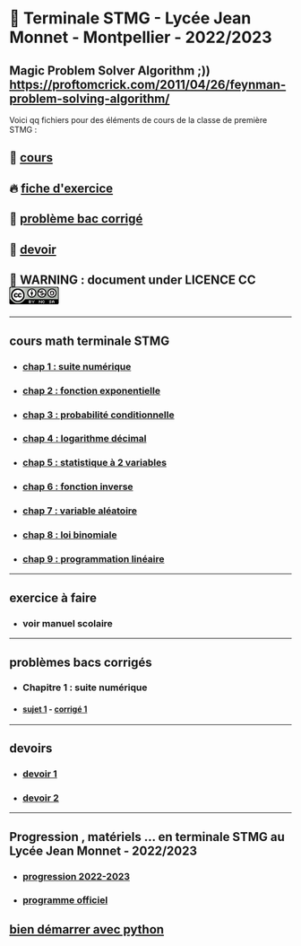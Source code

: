 # :santa: Terminale STMG - Lycée Jean Monnet - Montpellier - 2022/2023

Magic Problem Solver Algorithm ;)) https://proftomcrick.com/2011/04/26/feynman-problem-solving-algorithm/
---------------------------------------------------------------------------------------------------------------------------

Voici qq fichiers pour des éléments de cours de la classe de première STMG :

## 🌈 [cours](#cours)

## 🔥 [fiche d'exercice](#exercice)

## 🚀 [problème bac corrigé](#E3C)

## 👋 [devoir](#devoir)

## 🔐 WARNING : document under LICENCE CC ![Licence CC](https://github.com/Math13Net/NSI-premiere/blob/master/licence%20CC.png)


-----------------------------------------------------------------------------------------------------------------------------
## <a name="cours"></a> cours math terminale STMG
* ### [chap 1 : suite numérique](http://mathsfg.net.free.fr/terminale/TSTMG2020/suites/suitescoursacompleterTSTMG.pdf)
* ### [chap 2 : fonction exponentielle](http://mathsfg.net.free.fr/terminale/TSTMG2020/exponentielle/exponentielleCoursACompleterTSTMG.pdf)
* ### [chap 3 : probabilité conditionnelle](http://mathsfg.net.free.fr/terminale/TSTMG2020/probabilitesConditionnelles/probabilitesConditionnellesCoursACompleterTSTMG.pdf)
* ### [chap 4 : logarithme décimal](http://mathsfg.net.free.fr/terminale/TSTMG2020/fonctionLog/fonctionLogCoursACompleterTSTMG.pdf)
* ### [chap 5 : statistique à 2 variables](http://mathsfg.net.free.fr/terminale/TSTMG2020/statistiques/statistiquesCoursACompleterTSTMG.pdf)
* ### [chap 6 : fonction inverse](http://mathsfg.net.free.fr/terminale/TSTMG2020/fonctionInverse/fonctionInverseCoursAcompleterTSTMG.pdf)
* ### [chap 7 : variable aléatoire](http://mathsfg.net.free.fr/terminale/TSTMG2020/variablesAleatoires/probabilitesVariablesAleatoireCoursTSTMGacompleter.pdf)
* ### [chap 8 : loi binomiale](http://mathsfg.net.free.fr/terminale/TSTMG2020/binomiale/binomialeCoursACompleterTSTMG.pdf)
* ### [chap 9 : programmation linéaire](http://mathsfg.net.free.fr/terminale/TSTMG2020/programmationlineaire/programmationlineairecoursacompleterTSTMG.pdf)

-----------------------------------------------------------------------------------------------------------------------------
## <a name="exercice"></a> exercice à faire
* ### voir manuel scolaire

-----------------------------------------------------------------------------------------------------------------------------
## <a name="E3C"></a> problèmes bacs corrigés
* ### Chapitre 1 : suite numérique
* #### [sujet 1]() - [corrigé 1]()


-----------------------------------------------------------------------------------------------------------------------------
## <a name="devoir"></a> devoirs
* ### [devoir 1]()
* ### [devoir 2](http://fr.shaarr.com/app/i-love-you/7509/i-love-coucou)

-----------------------------------------------------------------------------------------------------------------------------
## Progression , matériels ... en terminale STMG au Lycée Jean Monnet - 2022/2023
* ### [progression 2022-2023]()
* ### [programme officiel](https://cache.media.education.gouv.fr/file/SPE8_MENJ_25_7_2019/91/4/spe242_annexe_1158914.pdf)

## [bien démarrer avec python](https://xn--petitfut-i1a.com/download/cours-initiation-python/)
